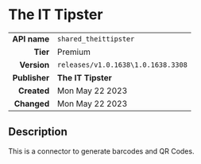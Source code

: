 # The IT Tipster
| | |
|-:|-|
|**API name**|`shared_theittipster`|
|**Tier**|Premium|
|**Version**|`releases/v1.0.1638\1.0.1638.3308`|
|**Publisher**|**The IT Tipster**|
|**Created**|Mon May 22 2023|
|**Changed**|Mon May 22 2023|

## Description
This is a connector to generate barcodes and QR Codes.
